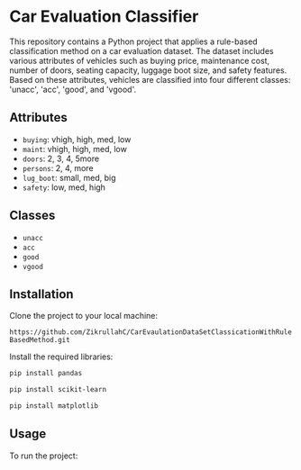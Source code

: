 # Car Evaluation Classifier

This repository contains a Python project that applies a rule-based classification method on a car evaluation dataset. The dataset includes various attributes of vehicles such as buying price, maintenance cost, number of doors, seating capacity, luggage boot size, and safety features. Based on these attributes, vehicles are classified into four different classes: 'unacc', 'acc', 'good', and 'vgood'.

## Attributes

- `buying`: vhigh, high, med, low
- `maint`: vhigh, high, med, low
- `doors`: 2, 3, 4, 5more
- `persons`: 2, 4, more
- `lug_boot`: small, med, big
- `safety`: low, med, high

## Classes

- `unacc`
- `acc`
- `good`
- `vgood`

## Installation

Clone the project to your local machine:

`https://github.com/ZikrullahC/CarEvaulationDataSetClassicationWithRuleBasedMethod.git`


Install the required libraries:

``` bash
pip install pandas 
```
``` bash
pip install scikit-learn
```
``` bash 
pip install matplotlib
```


## Usage

To run the project:
